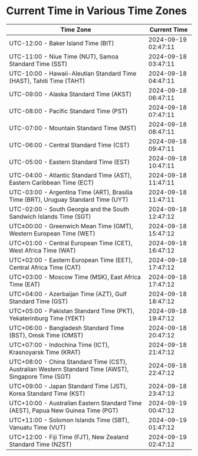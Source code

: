 # Current Time in Various Time Zones

| Time Zone | Current Time |
|-----------|--------------|
| UTC-12:00 - Baker Island Time (BIT) | 2024-09-19 02:47:11 |
| UTC-11:00 - Niue Time (NUT), Samoa Standard Time (SST) | 2024-09-18 03:47:11 |
| UTC-10:00 - Hawaii-Aleutian Standard Time (HAST), Tahiti Time (TAHT) | 2024-09-18 04:47:11 |
| UTC-09:00 - Alaska Standard Time (AKST) | 2024-09-18 06:47:11 |
| UTC-08:00 - Pacific Standard Time (PST) | 2024-09-18 07:47:11 |
| UTC-07:00 - Mountain Standard Time (MST) | 2024-09-18 08:47:11 |
| UTC-06:00 - Central Standard Time (CST) | 2024-09-18 09:47:11 |
| UTC-05:00 - Eastern Standard Time (EST) | 2024-09-18 10:47:11 |
| UTC-04:00 - Atlantic Standard Time (AST), Eastern Caribbean Time (ECT) | 2024-09-18 11:47:11 |
| UTC-03:00 - Argentina Time (ART), Brasília Time (BRT), Uruguay Standard Time (UYT) | 2024-09-18 11:47:11 |
| UTC-02:00 - South Georgia and the South Sandwich Islands Time (SGT) | 2024-09-18 12:47:12 |
| UTC±00:00 - Greenwich Mean Time (GMT), Western European Time (WET) | 2024-09-18 15:47:12 |
| UTC+01:00 - Central European Time (CET), West Africa Time (WAT) | 2024-09-18 16:47:12 |
| UTC+02:00 - Eastern European Time (EET), Central Africa Time (CAT) | 2024-09-18 17:47:12 |
| UTC+03:00 - Moscow Time (MSK), East Africa Time (EAT) | 2024-09-18 17:47:12 |
| UTC+04:00 - Azerbaijan Time (AZT), Gulf Standard Time (GST) | 2024-09-18 18:47:12 |
| UTC+05:00 - Pakistan Standard Time (PKT), Yekaterinburg Time (YEKT) | 2024-09-18 19:47:12 |
| UTC+06:00 - Bangladesh Standard Time (BST), Omsk Time (OMST) | 2024-09-18 20:47:12 |
| UTC+07:00 - Indochina Time (ICT), Krasnoyarsk Time (KRAT) | 2024-09-18 21:47:12 |
| UTC+08:00 - China Standard Time (CST), Australian Western Standard Time (AWST), Singapore Time (SGT) | 2024-09-18 22:47:12 |
| UTC+09:00 - Japan Standard Time (JST), Korea Standard Time (KST) | 2024-09-18 23:47:12 |
| UTC+10:00 - Australian Eastern Standard Time (AEST), Papua New Guinea Time (PGT) | 2024-09-19 00:47:12 |
| UTC+11:00 - Solomon Islands Time (SBT), Vanuatu Time (VUT) | 2024-09-19 01:47:12 |
| UTC+12:00 - Fiji Time (FJT), New Zealand Standard Time (NZST) | 2024-09-19 02:47:12 |

